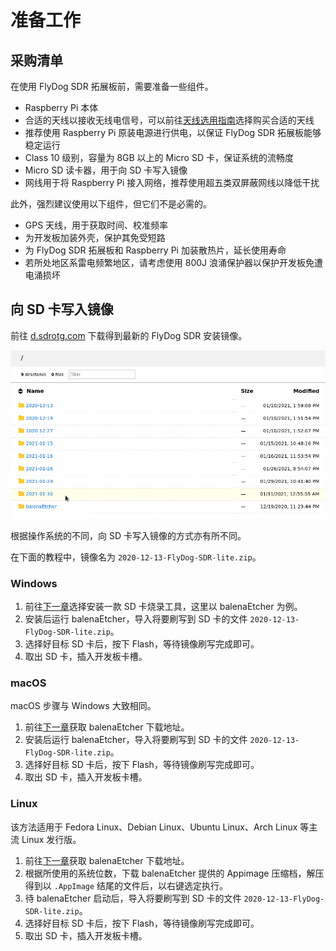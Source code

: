 # 准备工作

## 采购清单

在使用 FlyDog SDR 拓展板前，需要准备一些组件。

 - Raspberry Pi 本体
 - 合适的天线以接收无线电信号，可以前往[天线选用指南](https://sdrotg.com/guide/antenna.html)选择购买合适的天线
 - 推荐使用 Raspberry Pi 原装电源进行供电，以保证 FlyDog SDR 拓展板能够稳定运行
 - Class 10 级别，容量为 8GB 以上的 Micro SD 卡，保证系统的流畅度
 - Micro SD 读卡器，用于向 SD 卡写入镜像
 - 网线用于将 Raspberry Pi 接入网络，推荐使用超五类双屏蔽网线以降低干扰

此外，强烈建议使用以下组件，但它们不是必需的。

 - GPS 天线，用于获取时间、校准频率
 - 为开发板加装外壳，保护其免受短路
 - 为 FlyDog SDR 拓展板和 Raspberry Pi 加装散热片，延长使用寿命
 - 若所处地区系雷电频繁地区，请考虑使用 800J 浪涌保护器以保护开发板免遭电涌损坏

## 向 SD 卡写入镜像

前往 [d.sdrotg.com](https://d.sdrotg.com) 下载得到最新的 FlyDog SDR 安装镜像。

![Download images](/guide/requirements_1.png "Download images")

根据操作系统的不同，向 SD 卡写入镜像的方式亦有所不同。

在下面的教程中，镜像名为 `2020-12-13-FlyDog-SDR-lite.zip`。

### Windows

 1. 前往[下一章](https://sdrotg.com/guide/tools.html#sd-%E5%8D%A1%E7%83%A7%E5%BD%95%E5%B7%A5%E5%85%B7)选择安装一款 SD 卡烧录工具，这里以 balenaEtcher 为例。
 2. 安装后运行 balenaEtcher，导入将要刷写到 SD 卡的文件 `2020-12-13-FlyDog-SDR-lite.zip`。
 3. 选择好目标 SD 卡后，按下 Flash，等待镜像刷写完成即可。
 4. 取出 SD 卡，插入开发板卡槽。

### macOS

macOS 步骤与 Windows 大致相同。

 1. 前往[下一章](https://sdrotg.com/guide/tools.html#sd-%E5%8D%A1%E7%83%A7%E5%BD%95%E5%B7%A5%E5%85%B7)获取 balenaEtcher 下载地址。
 2. 安装后运行 balenaEtcher，导入将要刷写到 SD 卡的文件 `2020-12-13-FlyDog-SDR-lite.zip`。
 3. 选择好目标 SD 卡后，按下 Flash，等待镜像刷写完成即可。
 4. 取出 SD 卡，插入开发板卡槽。

### Linux

该方法适用于 Fedora Linux、Debian Linux、Ubuntu Linux、Arch Linux 等主流 Linux 发行版。

 1. 前往[下一章](https://sdrotg.com/guide/tools.html#sd-%E5%8D%A1%E7%83%A7%E5%BD%95%E5%B7%A5%E5%85%B7)获取 balenaEtcher 下载地址。
 2. 根据所使用的系统位数，下载 balenaEtcher 提供的 Appimage 压缩档，解压得到以 `.AppImage` 结尾的文件后，以右键选定执行。
 3. 待 balenaEtcher 启动后，导入将要刷写到 SD 卡的文件 `2020-12-13-FlyDog-SDR-lite.zip`。
 4. 选择好目标 SD 卡后，按下 Flash，等待镜像刷写完成即可。
 5. 取出 SD 卡，插入开发板卡槽。
